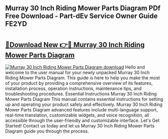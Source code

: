 ## Murray 30 Inch Riding Mower Parts Diagram PDf Free Download - Part-dEv Service Owner Guide FE2YD

# <h2><a href="http://dfhl23.blite.top/?on=Murray+30+Inch+Riding+Mower+Parts+Diagram">🔗Download New 👉🔴 Murray 30 Inch Riding Mower Parts Diagram</a></h2>

[![Murray 30 Inch Riding Mower Parts Diagram download](https://i.imgur.com/lujVjoI.png)](http://dfhl23.blite.top/?on=Murray+30+Inch+Riding+Mower+Parts+Diagram)
Hello and welcome to the user manual for your newly unpacked Murray 30 Inch Riding Mower Parts Diagram. This guide is here to help you make the most of your product by providing a comprehensive overview of its features, installation process, operation instructions, maintenance tips, and troubleshooting procedures. Essential Instructions Murray 30 Inch Riding Mower Parts Diagram This manual contains essential instructions for setting up and operating your product safely and effectively. Murray 30 Inch Riding Mower Parts Diagram advanced features include multi-language support, real-time translation, customizable widgets, and voice recognition, all accessible through the user-friendly and customizable interface. Let's Get Started! Contact us today and let us Murray 30 Inch Riding Mower Parts Diagram guide you through the process.
